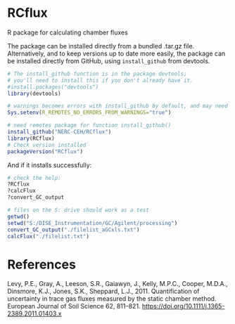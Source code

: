 # RCflux
R package for calculating chamber fluxes

The package can be installed directly from a bundled .tar.gz file.
Alternatively, and to keep versions up to date more easily, the package can be installed directly from GitHub, using `install_github` from devtools.

```r
# The install_github function is in the package devtools;
# you'll need to install this if you don't already have it.
#install.packages("devtools")
library(devtools)

# warnings becomes errors with install_github by default, and may need to change this with:
Sys.setenv(R_REMOTES_NO_ERRORS_FROM_WARNINGS="true")

# need remotes package for function install_github()
install_github("NERC-CEH/RCflux")
library(RCflux)
# Check version installed
packageVersion("RCflux")

```

And if it installs successfully:

```r
# check the help:
?RCflux
?calcFlux
?convert_GC_output

# files on the S: drive should work as a test
getwd()
setwd("S:/DISE_Instrumentation/GC/Agilent/processing")
convert_GC_output("./filelist_aGCxls.txt")
calcFlux("./filelist.txt")

```


# References
Levy, P.E., Gray, A., Leeson, S.R., Gaiawyn, J., Kelly, M.P.C., Cooper, M.D.A., Dinsmore, K.J., Jones, S.K., Sheppard, L.J., 2011. Quantification of uncertainty in trace gas fluxes measured by the static chamber method. European Journal of Soil Science 62, 811–821. https://doi.org/10.1111/j.1365-2389.2011.01403.x

